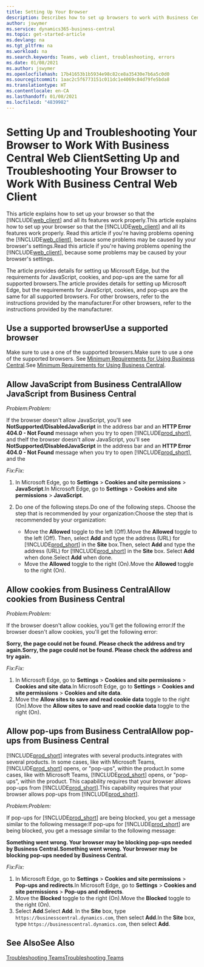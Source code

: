 ```yaml
---
title: Setting Up Your Browser
description: Describes how to set up browsers to work with Business Central and products that integrate with it.
author: jswymer
ms.service: dynamics365-business-central
ms.topic: get-started-article
ms.devlang: na
ms.tgt_pltfrm: na
ms.workload: na
ms.search.keywords: Teams, web client, troubleshooting, errors
ms.date: 01/08/2021
ms.author: jswymer
ms.openlocfilehash: 17b41653b1b5934e98c82ce8a35430e7b6a5c0d0
ms.sourcegitcommit: 1aac2c5f6773151c011dc1e4069c84d79fe5bda8
ms.translationtype: HT
ms.contentlocale: en-CA
ms.lasthandoff: 01/08/2021
ms.locfileid: "4839982"
---
```

# <a name="setting-up-and-troubleshooting-your-browser-to-work-with-business-central-web-client"></a><span data-ttu-id="f3a1d-103">Setting Up and Troubleshooting Your Browser to Work With Business Central Web Client</span><span class="sxs-lookup"><span data-stu-id="f3a1d-103">Setting Up and Troubleshooting Your Browser to Work With Business Central Web Client</span></span>

<span data-ttu-id="f3a1d-104">This article explains how to set up your browser so that the [!INCLUDE[web_client](includes/web_client.md)] and all its features work properly.</span><span class="sxs-lookup"><span data-stu-id="f3a1d-104">This article explains how to set up your browser so that the [!INCLUDE[web_client](includes/web_client.md)] and all its features work properly.</span></span> <span data-ttu-id="f3a1d-105">Read this article if you're having problems opening the [!INCLUDE[web_client](includes/web_client.md)], because some problems may be caused by your browser's settings.</span><span class="sxs-lookup"><span data-stu-id="f3a1d-105">Read this article if you're having problems opening the [!INCLUDE[web_client](includes/web_client.md)], because some problems may be caused by your browser's settings.</span></span>

<span data-ttu-id="f3a1d-106">The article provides details for setting up Microsoft Edge, but the requirements for JavaScript, cookies, and pop-ups are the same for all supported browsers.</span><span class="sxs-lookup"><span data-stu-id="f3a1d-106">The article provides details for setting up Microsoft Edge, but the requirements for JavaScript, cookies, and pop-ups are the same for all supported browsers.</span></span> <span data-ttu-id="f3a1d-107">For other browsers, refer to the instructions provided by the manufacturer.</span><span class="sxs-lookup"><span data-stu-id="f3a1d-107">For other browsers, refer to the instructions provided by the manufacturer.</span></span>  

## <a name="use-a-supported-browser"></a><span data-ttu-id="f3a1d-108">Use a supported browser</span><span class="sxs-lookup"><span data-stu-id="f3a1d-108">Use a supported browser</span></span>

<span data-ttu-id="f3a1d-109">Make sure to use a one of the supported browsers.</span><span class="sxs-lookup"><span data-stu-id="f3a1d-109">Make sure to use a one of the supported browsers.</span></span> <span data-ttu-id="f3a1d-110">See [Minimum Requirements for Using Business Central](product-requirements.md#recommended-browsers).</span><span class="sxs-lookup"><span data-stu-id="f3a1d-110">See [Minimum Requirements for Using Business Central](product-requirements.md#recommended-browsers).</span></span>  

## <a name="allow-javascript-from-business-central"></a><span data-ttu-id="f3a1d-111">Allow JavaScript from Business Central</span><span class="sxs-lookup"><span data-stu-id="f3a1d-111">Allow JavaScript from Business Central</span></span>

<span data-ttu-id="f3a1d-112">*Problem:*</span><span class="sxs-lookup"><span data-stu-id="f3a1d-112">*Problem:*</span></span>

<span data-ttu-id="f3a1d-113">If the browser doesn't allow JavaScript, you'll see **NotSupported/DisabledJavaScript** in the address bar and an **HTTP Error 404.0 - Not Found** message when you try to open [!INCLUDE[prod_short](includes/prod_short.md)], and the</span><span class="sxs-lookup"><span data-stu-id="f3a1d-113">If the browser doesn't allow JavaScript, you'll see **NotSupported/DisabledJavaScript** in the address bar and an **HTTP Error 404.0 - Not Found** message when you try to open [!INCLUDE[prod_short](includes/prod_short.md)], and the</span></span> 

<!-- http://localhost:8080/NotSupported/DisabledJavaScript HTTP Error 404.0 - Not Found
The resource you are looking for has been removed, had its name changed, or is temporarily unavailable. -->

<span data-ttu-id="f3a1d-114">*Fix:*</span><span class="sxs-lookup"><span data-stu-id="f3a1d-114">*Fix:*</span></span>

1. <span data-ttu-id="f3a1d-115">In Microsoft Edge, go to **Settings** > **Cookies and site permissions** > **JavaScript**.</span><span class="sxs-lookup"><span data-stu-id="f3a1d-115">In Microsoft Edge, go to **Settings** > **Cookies and site permissions** > **JavaScript**.</span></span>
2. <span data-ttu-id="f3a1d-116">Do one of the following steps.</span><span class="sxs-lookup"><span data-stu-id="f3a1d-116">Do one of the following steps.</span></span> <span data-ttu-id="f3a1d-117">Choose the step that is recommended by your organization:</span><span class="sxs-lookup"><span data-stu-id="f3a1d-117">Choose the step that is recommended by your organization:</span></span>

    - <span data-ttu-id="f3a1d-118">Move the **Allowed** toggle to the left (Off).</span><span class="sxs-lookup"><span data-stu-id="f3a1d-118">Move the **Allowed** toggle to the left (Off).</span></span> <span data-ttu-id="f3a1d-119">Then, select **Add** and type the address (URL) for [!INCLUDE[prod_short](includes/prod_short.md)] in the **Site** box.</span><span class="sxs-lookup"><span data-stu-id="f3a1d-119">Then, select **Add** and type the address (URL) for [!INCLUDE[prod_short](includes/prod_short.md)] in the **Site** box.</span></span> <span data-ttu-id="f3a1d-120">Select **Add** when done.</span><span class="sxs-lookup"><span data-stu-id="f3a1d-120">Select **Add** when done.</span></span>
    - <span data-ttu-id="f3a1d-121">Move the **Allowed** toggle to the right (On).</span><span class="sxs-lookup"><span data-stu-id="f3a1d-121">Move the **Allowed** toggle to the right (On).</span></span>

## <a name="allow-cookies-from-business-central"></a><span data-ttu-id="f3a1d-122">Allow cookies from Business Central</span><span class="sxs-lookup"><span data-stu-id="f3a1d-122">Allow cookies from Business Central</span></span>

<span data-ttu-id="f3a1d-123">*Problem:*</span><span class="sxs-lookup"><span data-stu-id="f3a1d-123">*Problem:*</span></span>

<span data-ttu-id="f3a1d-124">If the browser doesn't allow cookies, you'll get the following error:</span><span class="sxs-lookup"><span data-stu-id="f3a1d-124">If the browser doesn't allow cookies, you'll get the following error:</span></span>

<span data-ttu-id="f3a1d-125">**Sorry, the page could not be found. Please check the address and try again.**</span><span class="sxs-lookup"><span data-stu-id="f3a1d-125">**Sorry, the page could not be found. Please check the address and try again.**</span></span> 

<span data-ttu-id="f3a1d-126">*Fix:*</span><span class="sxs-lookup"><span data-stu-id="f3a1d-126">*Fix:*</span></span>

1. <span data-ttu-id="f3a1d-127">In Microsoft Edge, go to **Settings** > **Cookies and site permissions** > **Cookies and site data**.</span><span class="sxs-lookup"><span data-stu-id="f3a1d-127">In Microsoft Edge, go to **Settings** > **Cookies and site permissions** > **Cookies and site data**.</span></span>
2. <span data-ttu-id="f3a1d-128">Move the **Allow sites to save and read cookie data** toggle to the right (On).</span><span class="sxs-lookup"><span data-stu-id="f3a1d-128">Move the **Allow sites to save and read cookie data** toggle to the right (On).</span></span>  

## <a name="allow-pop-ups-from-business-central"></a><a name="popup"></a><span data-ttu-id="f3a1d-129">Allow pop-ups from Business Central</span><span class="sxs-lookup"><span data-stu-id="f3a1d-129">Allow pop-ups from Business Central</span></span>

[!INCLUDE[prod_short](includes/prod_short.md)] <span data-ttu-id="f3a1d-130">integrates with several products.</span><span class="sxs-lookup"><span data-stu-id="f3a1d-130">integrates with several products.</span></span> <span data-ttu-id="f3a1d-131">In some cases, like with Microsoft Teams, [!INCLUDE[prod_short](includes/prod_short.md)] opens, or "pop-ups", within the product.</span><span class="sxs-lookup"><span data-stu-id="f3a1d-131">In some cases, like with Microsoft Teams, [!INCLUDE[prod_short](includes/prod_short.md)] opens, or "pop-ups", within the product.</span></span> <span data-ttu-id="f3a1d-132">This capability requires that your browser allows pop-ups from [!INCLUDE[prod_short](includes/prod_short.md)].</span><span class="sxs-lookup"><span data-stu-id="f3a1d-132">This capability requires that your browser allows pop-ups from [!INCLUDE[prod_short](includes/prod_short.md)].</span></span>

<span data-ttu-id="f3a1d-133">*Problem:*</span><span class="sxs-lookup"><span data-stu-id="f3a1d-133">*Problem:*</span></span>

<span data-ttu-id="f3a1d-134">If pop-ups for [!INCLUDE[prod_short](includes/prod_short.md)] are being blocked, you get a message similar to the following message:</span><span class="sxs-lookup"><span data-stu-id="f3a1d-134">If pop-ups for [!INCLUDE[prod_short](includes/prod_short.md)] are being blocked, you get a message similar to the following message:</span></span>

<span data-ttu-id="f3a1d-135">**Something went wrong. Your browser may be blocking pop-ups needed by Business Central.**</span><span class="sxs-lookup"><span data-stu-id="f3a1d-135">**Something went wrong. Your browser may be blocking pop-ups needed by Business Central.**</span></span>

<!--
Something went wrong
Your browser may be blocking pop-ups needed by Business Central.

Change your browser settings to allow pop-ups or allow this for trusted domains, then try again.
If these settings are managed for your organization, you should contact your administrator for assistance.

Try again
-->
<span data-ttu-id="f3a1d-136">*Fix:*</span><span class="sxs-lookup"><span data-stu-id="f3a1d-136">*Fix:*</span></span>

1. <span data-ttu-id="f3a1d-137">In Microsoft Edge, go to **Settings** > **Cookies and site permissions** > **Pop-ups and redirects**.</span><span class="sxs-lookup"><span data-stu-id="f3a1d-137">In Microsoft Edge, go to **Settings** > **Cookies and site permissions** > **Pop-ups and redirects**.</span></span>
2. <span data-ttu-id="f3a1d-138">Move the **Blocked** toggle to the right (On).</span><span class="sxs-lookup"><span data-stu-id="f3a1d-138">Move the **Blocked** toggle to the right (On).</span></span>
3. <span data-ttu-id="f3a1d-139">Select **Add**.</span><span class="sxs-lookup"><span data-stu-id="f3a1d-139">Select **Add**.</span></span> <span data-ttu-id="f3a1d-140">In the **Site** box, type `https://businesscentral.dynamics.com`, then select **Add**.</span><span class="sxs-lookup"><span data-stu-id="f3a1d-140">In the **Site** box, type `https://businesscentral.dynamics.com`, then select **Add**.</span></span>

## <a name="see-also"></a><span data-ttu-id="f3a1d-141">See Also</span><span class="sxs-lookup"><span data-stu-id="f3a1d-141">See Also</span></span>

[<span data-ttu-id="f3a1d-142">Troubleshooting Teams</span><span class="sxs-lookup"><span data-stu-id="f3a1d-142">Troubleshooting Teams</span></span>](admin-teams-troubleshooting.md)  